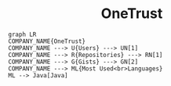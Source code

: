 <h1 align="center">OneTrust</h1>

```mermaid
graph LR
COMPANY_NAME{OneTrust}
COMPANY_NAME ---> U{Users} ---> UN[1]
COMPANY_NAME ---> R{Repositories} ---> RN[1]
COMPANY_NAME ---> G{Gists} ---> GN[2]
COMPANY_NAME ---> ML{Most Used<br>Languages}
ML --> Java[Java]
```
